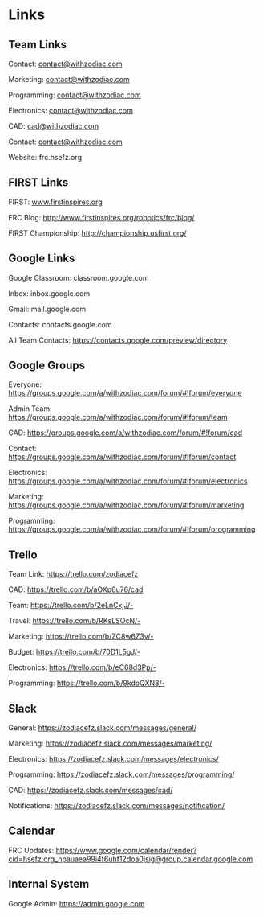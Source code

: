 # Links

## Team Links

Contact: contact@withzodiac.com

Marketing: contact@withzodiac.com

Programming: contact@withzodiac.com

Electronics: contact@withzodiac.com

CAD: cad@withzodiac.com

Contact: contact@withzodiac.com

Website: frc.hsefz.org

## FIRST Links

FIRST: www.firstinspires.org

FRC Blog: http://www.firstinspires.org/robotics/frc/blog/

FIRST Championship: http://championship.usfirst.org/

## Google Links

Google Classroom: classroom.google.com

Inbox: inbox.google.com

Gmail: mail.google.com

Contacts: contacts.google.com

All Team Contacts: https://contacts.google.com/preview/directory

## Google Groups

Everyone: https://groups.google.com/a/withzodiac.com/forum/#!forum/everyone

Admin Team: https://groups.google.com/a/withzodiac.com/forum/#!forum/team

CAD: https://groups.google.com/a/withzodiac.com/forum/#!forum/cad

Contact: https://groups.google.com/a/withzodiac.com/forum/#!forum/contact

Electronics: https://groups.google.com/a/withzodiac.com/forum/#!forum/electronics

Marketing: https://groups.google.com/a/withzodiac.com/forum/#!forum/marketing

Programming: https://groups.google.com/a/withzodiac.com/forum/#!forum/programming



## Trello

Team Link: https://trello.com/zodiacefz

CAD: https://trello.com/b/aOXp6u76/cad

Team: https://trello.com/b/2eLnCxjJ/-

Travel: https://trello.com/b/RKsLSOcN/-

Marketing: https://trello.com/b/ZC8w6Z3v/-

Budget: https://trello.com/b/70D1L5gJ/-

Electronics: https://trello.com/b/eC68d3Pp/-

Programming: https://trello.com/b/9kdoQXN8/-

## Slack

General: https://zodiacefz.slack.com/messages/general/

Marketing: https://zodiacefz.slack.com/messages/marketing/

Electronics: https://zodiacefz.slack.com/messages/electronics/

Programming: https://zodiacefz.slack.com/messages/programming/

CAD: https://zodiacefz.slack.com/messages/cad/

Notifications: https://zodiacefz.slack.com/messages/notification/

## Calendar

FRC Updates: https://www.google.com/calendar/render?cid=hsefz.org_hpauaea99i4f6uhf12doa0jsig@group.calendar.google.com

## Internal System

Google Admin: https://admin.google.com
